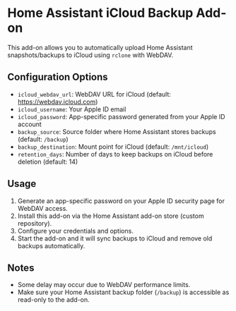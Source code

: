 # Home Assistant iCloud Backup Add-on

This add-on allows you to automatically upload Home Assistant snapshots/backups to iCloud using `rclone` with WebDAV.

## Configuration Options

- `icloud_webdav_url`: WebDAV URL for iCloud (default: https://webdav.icloud.com)
- `icloud_username`: Your Apple ID email
- `icloud_password`: App-specific password generated from your Apple ID account
- `backup_source`: Source folder where Home Assistant stores backups (default: `/backup`)
- `backup_destination`: Mount point for iCloud (default: `/mnt/icloud`)
- `retention_days`: Number of days to keep backups on iCloud before deletion (default: 14)

## Usage

1. Generate an app-specific password on your Apple ID security page for WebDAV access.
2. Install this add-on via the Home Assistant add-on store (custom repository).
3. Configure your credentials and options.
4. Start the add-on and it will sync backups to iCloud and remove old backups automatically.

## Notes

- Some delay may occur due to WebDAV performance limits.
- Make sure your Home Assistant backup folder (`/backup`) is accessible as read-only to the add-on.